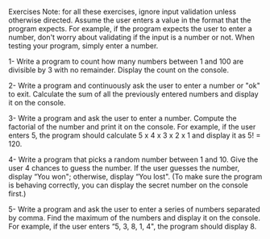 Exercises
Note: for all these exercises, ignore input validation unless otherwise directed. Assume the user enters a value in the format that the program expects. For example, if the program expects the user to enter a number, don't worry about validating if the input is a number or not. When testing your program, simply enter a number.



1- Write a program to count how many numbers between 1 and 100 are divisible by 3 with no remainder. Display the count on the console.



2- Write a program and continuously ask the user to enter a number or "ok" to exit. Calculate the sum of all the previously entered numbers and display it on the console.



3- Write a program and ask the user to enter a number. Compute the factorial of the number and print it on the console. For example, if the user enters 5, the program should calculate 5 x 4 x 3 x 2 x 1 and display it as 5! = 120.



4- Write a program that picks a random number between 1 and 10. Give the user 4 chances to guess the number. If the user guesses the number, display “You won"; otherwise, display “You lost". (To make sure the program is behaving correctly, you can display the secret number on the console first.)



5- Write a program and ask the user to enter a series of numbers separated by comma. Find the maximum of the numbers and display it on the console. For example, if the user enters “5, 3, 8, 1, 4", the program should display 8.
